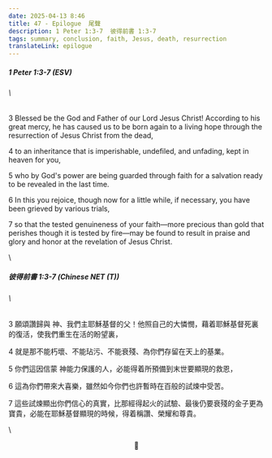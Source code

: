 ```yaml
---
date: 2025-04-13 8:46
title: 47 - Epilogue  尾聲
description: 1 Peter 1:3-7  彼得前書 1:3-7
tags: summary, conclusion, faith, Jesus, death, resurrection
translateLink: epilogue
---
```


##### _1 Peter 1:3-7 (ESV)_

###### \

3 Blessed be the God and Father of our Lord Jesus Christ! According to his great mercy, he has caused us to be born again to a living hope through the resurrection of Jesus Christ from the dead,

4 to an inheritance that is imperishable, undefiled, and unfading, kept in heaven for you,

5 who by God's power are being guarded through faith for a salvation ready to be revealed in the last time.

6 In this you rejoice, though now for a little while, if necessary, you have been grieved by various trials,

7 so that the tested genuineness of your faith—more precious than gold that perishes though it is tested by fire—may be found to result in praise and glory and honor at the revelation of Jesus Christ.

\

##### _彼得前書 1:3-7 (Chinese NET (T))_

###### \

3 願頌讚歸與 神、我們主耶穌基督的父！他照自己的大憐憫，藉着耶穌基督死裏的復活，使我們重生在活的盼望裏，

4 就是那不能朽壞、不能玷污、不能衰殘、為你們存留在天上的基業。

5 你們這因信蒙 神能力保護的人，必能得着所預備到末世要顯現的救恩，

6 這為你們帶來大喜樂，雖然如今你們也許暫時在百般的試煉中受苦。

7 這些試煉顯出你們信心的真實，比那經得起火的試驗、最後仍要衰殘的金子更為寶貴，必能在耶穌基督顯現的時候，得着稱讚、榮耀和尊貴。

\

<center>💠</center>